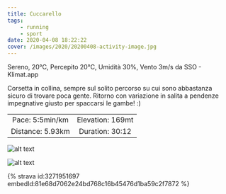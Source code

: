 ```yaml
---
title: Cuccarello
tags:
	- running
	- sport
date: 2020-04-08 18:22:22
cover: /images/2020/20200408-activity-image.jpg
---
```


Sereno, 20°C, Percepito 20°C, Umidità 30%, Vento 3m/s da SSO - Klimat.app

Corsetta in collina, sempre sul solito percorso su cui sono abbastanza sicuro di trovare poca gente. Ritorno con variazione in salita a pendenze impegnative giusto per spaccarsi le gambe! :)

| | |
| :-: | :-: |
| Pace: 5:5min/km | Elevation: 169mt |
| Distance: 5.93km | Duration: 30:12 |

![alt text](/images/2020/20200408-activity-image.jpg "Image")


![alt text](/images/2020/20200408-activity-map.png "map")


{% strava id:3271951697 embedId:81e68d7062e24bd768c16b45476d1ba59c2f7872 %}